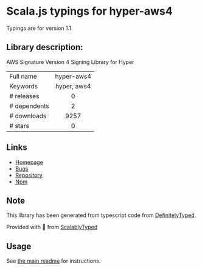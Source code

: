 
# Scala.js typings for hyper-aws4

Typings are for version 1.1

## Library description:
AWS Signature Version 4 Signing Library for Hyper

|                    |                 |
| ------------------ | :-------------: |
| Full name          | hyper-aws4 |
| Keywords           | hyper, aws4 |
| # releases         | 0 |
| # dependents       | 2 |
| # downloads        | 9257 |
| # stars            | 0 |

## Links
- [Homepage](https://github.com/Tim-Zhang/hyper-aws4#readme)
- [Bugs](https://github.com/Tim-Zhang/hyper-aws4/issues)
- [Repository](https://github.com/Tim-Zhang/hyper-aws4)
- [Npm](https://www.npmjs.com/package/hyper-aws4)
    


## Note
This library has been generated from typescript code from [DefinitelyTyped](https://definitelytyped.org).

Provided with :purple_heart: from [ScalablyTyped](https://github.com/oyvindberg/ScalablyTyped)

## Usage
See [the main readme](../../readme.md) for instructions.



